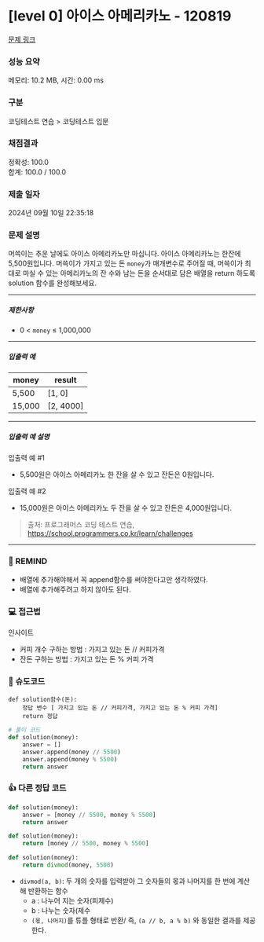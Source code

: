 # [level 0] 아이스 아메리카노 - 120819 

[문제 링크](https://school.programmers.co.kr/learn/courses/30/lessons/120819) 

### 성능 요약

메모리: 10.2 MB, 시간: 0.00 ms

### 구분

코딩테스트 연습 > 코딩테스트 입문

### 채점결과

정확성: 100.0<br/>합계: 100.0 / 100.0

### 제출 일자

2024년 09월 10일 22:35:18

### 문제 설명

<p>머쓱이는 추운 날에도 아이스 아메리카노만 마십니다. 아이스 아메리카노는 한잔에 5,500원입니다. 머쓱이가 가지고 있는 돈 <code>money</code>가 매개변수로 주어질 때, 머쓱이가 최대로 마실 수 있는 아메리카노의 잔 수와 남는 돈을 순서대로 담은 배열을 return&nbsp;하도록 solution 함수를 완성해보세요.</p>

<hr>

<h5>제한사항</h5>

<ul>
<li>0 &lt; <code>money</code> ≤ 1,000,000</li>
</ul>

<hr>

<h5>입출력 예</h5>
<table class="table">
        <thead><tr>
<th>money</th>
<th>result</th>
</tr>
</thead>
        <tbody><tr>
<td>5,500</td>
<td>[1, 0]</td>
</tr>
<tr>
<td>15,000</td>
<td>[2, 4000]</td>
</tr>
</tbody>
      </table>
<hr>

<h5>입출력 예 설명</h5>

<p>입출력 예 #1</p>

<ul>
<li>5,500원은 아이스 아메리카노 한 잔을 살 수 있고 잔돈은 0원입니다.</li>
</ul>

<p>입출력 예 #2</p>

<ul>
<li>15,000원은 아이스 아메리카노 두 잔을 살 수 있고 잔돈은 4,000원입니다.</li>
</ul>


> 출처: 프로그래머스 코딩 테스트 연습, https://school.programmers.co.kr/learn/challenges

---
### 🤔 REMIND
- 배열에 추가해야해서 꼭 append함수를 써야한다고만 생각하였다.
- 배열에 추가해주려고 하지 않아도 된다.

### 💻 접근법
인사이트 
- 커피 개수 구하는 방법 : 가지고 있는 돈 // 커피가격
- 잔돈 구하는 방법 : 가지고 있는 돈 % 커피 가격

### 📝 슈도코드
```
def solution함수(돈):
    정답 변수 [ 가지고 있는 돈 // 커피가격, 가지고 있는 돈 % 커피 가격]
    return 정답
```

```python
# 풀이 코드
def solution(money):
    answer = []
    answer.append(money // 5500)
    answer.append(money % 5500)
    return answer
```

### 👍 다른 정답 코드
```python
def solution(money):
    answer = [money // 5500, money % 5500]
    return answer
```
```python
def solution(money):
    return [money // 5500, money % 5500]
```
```python
def solution(money):
    return divmod(money, 5500)
```
- `divmod(a, b)`: 두 개의 숫자를 입력받아 그 숫자들의 몫과 나머지를 한 번에 계산해 반환하는 함수
    - a : 나누어 지는 숫자(피제수)
    - b : 나누는 숫자(제수
    - `(몫, 나머지)`를 튜플 형태로 반환/ 즉, `(a // b, a % b)` 와 동일한 결과를 제공한다.
